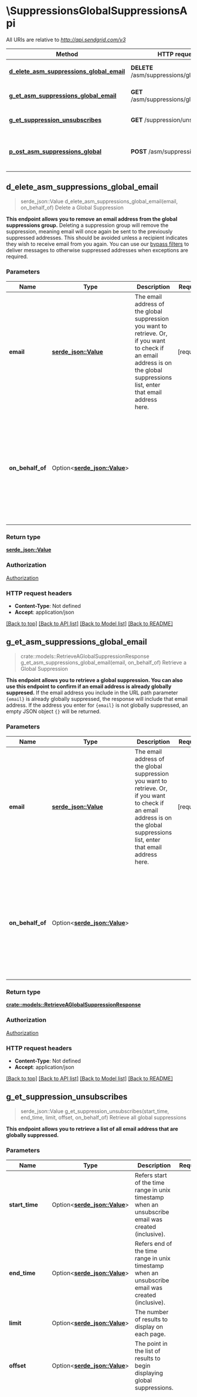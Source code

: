 # \SuppressionsGlobalSuppressionsApi

All URIs are relative to *http://api.sendgrid.com/v3*

Method | HTTP request | Description
------------- | ------------- | -------------
[**d_elete_asm_suppressions_global_email**](SuppressionsGlobalSuppressionsApi.md#d_elete_asm_suppressions_global_email) | **DELETE** /asm/suppressions/global/{email} | Delete a Global Suppression
[**g_et_asm_suppressions_global_email**](SuppressionsGlobalSuppressionsApi.md#g_et_asm_suppressions_global_email) | **GET** /asm/suppressions/global/{email} | Retrieve a Global Suppression
[**g_et_suppression_unsubscribes**](SuppressionsGlobalSuppressionsApi.md#g_et_suppression_unsubscribes) | **GET** /suppression/unsubscribes | Retrieve all global suppressions
[**p_ost_asm_suppressions_global**](SuppressionsGlobalSuppressionsApi.md#p_ost_asm_suppressions_global) | **POST** /asm/suppressions/global | Add recipient addresses to the global suppression group.



## d_elete_asm_suppressions_global_email

> serde_json::Value d_elete_asm_suppressions_global_email(email, on_behalf_of)
Delete a Global Suppression

**This endpoint allows you to remove an email address from the global suppressions group.**  Deleting a suppression group will remove the suppression, meaning email will once again be sent to the previously suppressed addresses. This should be avoided unless a recipient indicates they wish to receive email from you again. You can use our [bypass filters](https://sendgrid.com/docs/ui/sending-email/index-suppressions/#bypass-suppressions) to deliver messages to otherwise suppressed addresses when exceptions are required.

### Parameters


Name | Type | Description  | Required | Notes
------------- | ------------- | ------------- | ------------- | -------------
**email** | [**serde_json::Value**](.md) | The email address of the global suppression you want to retrieve. Or, if you want to check if an email address is on the global suppressions list, enter that email address here. | [required] |
**on_behalf_of** | Option<[**serde_json::Value**](.md)> |  |  |[default to The subuser's username. This header generates the API call as if the subuser account was making the call.]

### Return type

[**serde_json::Value**](serde_json::Value.md)

### Authorization

[Authorization](../README.md#Authorization)

### HTTP request headers

- **Content-Type**: Not defined
- **Accept**: application/json

[[Back to top]](#) [[Back to API list]](../README.md#documentation-for-api-endpoints) [[Back to Model list]](../README.md#documentation-for-models) [[Back to README]](../README.md)


## g_et_asm_suppressions_global_email

> crate::models::RetrieveAGlobalSuppressionResponse g_et_asm_suppressions_global_email(email, on_behalf_of)
Retrieve a Global Suppression

**This endpoint allows you to retrieve a global suppression. You can also use this endpoint to confirm if an email address is already globally suppresed.**  If the email address you include in the URL path parameter `{email}` is already globally suppressed, the response will include that email address. If the address you enter for `{email}` is not globally suppressed, an empty JSON object `{}` will be returned.

### Parameters


Name | Type | Description  | Required | Notes
------------- | ------------- | ------------- | ------------- | -------------
**email** | [**serde_json::Value**](.md) | The email address of the global suppression you want to retrieve. Or, if you want to check if an email address is on the global suppressions list, enter that email address here. | [required] |
**on_behalf_of** | Option<[**serde_json::Value**](.md)> |  |  |[default to The subuser's username. This header generates the API call as if the subuser account was making the call.]

### Return type

[**crate::models::RetrieveAGlobalSuppressionResponse**](Retrieve_a_Global_Suppression_response.md)

### Authorization

[Authorization](../README.md#Authorization)

### HTTP request headers

- **Content-Type**: Not defined
- **Accept**: application/json

[[Back to top]](#) [[Back to API list]](../README.md#documentation-for-api-endpoints) [[Back to Model list]](../README.md#documentation-for-models) [[Back to README]](../README.md)


## g_et_suppression_unsubscribes

> serde_json::Value g_et_suppression_unsubscribes(start_time, end_time, limit, offset, on_behalf_of)
Retrieve all global suppressions

**This endpoint allows you to retrieve a list of all email address that are globally suppressed.**

### Parameters


Name | Type | Description  | Required | Notes
------------- | ------------- | ------------- | ------------- | -------------
**start_time** | Option<[**serde_json::Value**](.md)> | Refers start of the time range in unix timestamp when an unsubscribe email was created (inclusive). |  |
**end_time** | Option<[**serde_json::Value**](.md)> | Refers end of the time range in unix timestamp when an unsubscribe email was created (inclusive). |  |
**limit** | Option<[**serde_json::Value**](.md)> | The number of results to display on each page. |  |
**offset** | Option<[**serde_json::Value**](.md)> | The point in the list of results to begin displaying global suppressions. |  |
**on_behalf_of** | Option<[**serde_json::Value**](.md)> |  |  |[default to The subuser's username. This header generates the API call as if the subuser account was making the call.]

### Return type

[**serde_json::Value**](serde_json::Value.md)

### Authorization

[Authorization](../README.md#Authorization)

### HTTP request headers

- **Content-Type**: Not defined
- **Accept**: application/json

[[Back to top]](#) [[Back to API list]](../README.md#documentation-for-api-endpoints) [[Back to Model list]](../README.md#documentation-for-models) [[Back to README]](../README.md)


## p_ost_asm_suppressions_global

> crate::models::PostAsmSuppressionsGlobal201Response p_ost_asm_suppressions_global(on_behalf_of, suppressions_request)
Add recipient addresses to the global suppression group.

**This endpoint allows you to add one or more email addresses to the global suppressions group.**

### Parameters


Name | Type | Description  | Required | Notes
------------- | ------------- | ------------- | ------------- | -------------
**on_behalf_of** | Option<[**serde_json::Value**](.md)> |  |  |[default to The subuser's username. This header generates the API call as if the subuser account was making the call.]
**suppressions_request** | Option<[**SuppressionsRequest**](SuppressionsRequest.md)> |  |  |

### Return type

[**crate::models::PostAsmSuppressionsGlobal201Response**](POST_asm_suppressions_global_201_response.md)

### Authorization

[Authorization](../README.md#Authorization)

### HTTP request headers

- **Content-Type**: application/json
- **Accept**: application/json

[[Back to top]](#) [[Back to API list]](../README.md#documentation-for-api-endpoints) [[Back to Model list]](../README.md#documentation-for-models) [[Back to README]](../README.md)

